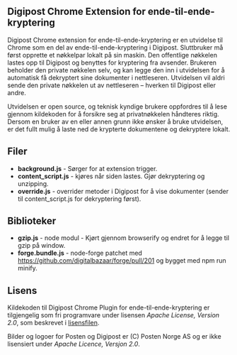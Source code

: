 Digipost Chrome Extension for ende-til-ende-kryptering
---------------------------------------------------

Digipost Chrome extension for ende-til-ende-kryptering er en utvidelse til Chrome som en del av ende-til-ende-kryptering i Digipost. Sluttbruker må først opprette et nøkkelpar lokalt på sin maskin. Den offentlige nøkkelen lastes opp til Digipost og benyttes for kryptering fra avsender. Brukeren beholder den private nøkkelen selv, og kan legge den inn i utvidelsen for å automatisk få dekryptert sine dokumenter i nettleseren. Utvidelsen vil aldri sende den private nøkkelen ut av nettleseren – hverken til Digipost eller andre. 

Utvidelsen er open source, og teknisk kyndige brukere oppfordres til å lese gjennom kildekoden for å forsikre seg at privatnøkkelen håndteres riktig. Dersom en bruker av en eller annen grunn ikke ønsker å bruke utvidelsen, er det fullt mulig å laste ned de krypterte dokumentene og dekryptere lokalt.

Filer
-----
* **background.js** - Sørger for at extension trigger.
* **content_script.js** - kjøres når siden lastes. Gjør dekryptering og unzipping.
* **override.js** - overrider metoder i Digipost for å vise dokumenter (sender til content_script.js for dekryptering først).

Biblioteker
-----------
* **gzip.js** - node modul - Kjørt gjennom browserify og endret for å legge til gzip på window.
* **forge.bundle.js** - node-forge patchet med https://github.com/digitalbazaar/forge/pull/201 og bygget med npm run minify.

Lisens
------

Kildekoden til Digipost Chrome Plugin for ende-til-ende-kryptering er tilgjengelig som fri programvare under lisensen *Apache License, Version 2.0*, som beskrevet i [lisensfilen](https://github.com/digipost/digipost-ende-til-ende/blob/master/LICENSE "LICENSE").

Bilder og logoer for Posten og Digipost er (C) Posten Norge AS og er ikke lisensiert under *Apache Licence, Versjon 2.0*.
